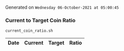 Generated on `Wednesday 06-October-2021 at 05:00:45`

### Current to Target Coin Ratio
`current_coin_ratio.sh`

Date|Current|Target|Ratio
---|---|---|---
